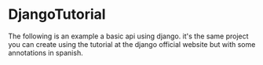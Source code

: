 # DjangoTutorial
The following is an example a basic api using django. it's the same project you can create using the tutorial at the django official website but with some annotations in spanish.
